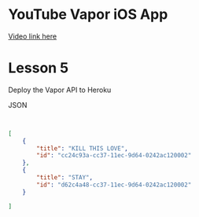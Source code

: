 # YouTube Vapor iOS App

[Video link here](https://youtu.be/2JuqhabkAT8)

# Lesson 5
Deploy the Vapor API to Heroku

JSON
```json

   
[
    {
        "title": "KILL THIS LOVE",
        "id": "cc24c93a-cc37-11ec-9d64-0242ac120002"
    },
    {
        "title": "STAY",
        "id": "d62c4a48-cc37-11ec-9d64-0242ac120002"
    }

]
```
